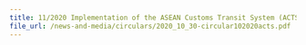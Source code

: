 ```yaml
---
title: 11/2020 Implementation of the ASEAN Customs Transit System (ACTS) 
file_url: /news-and-media/circulars/2020_10_30-circular102020acts.pdf
---
```

